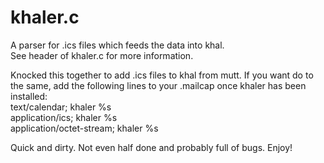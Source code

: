 # khaler.c

A parser for .ics files which feeds the data into khal.  
See header of khaler.c for more information.

Knocked this together to add .ics files to khal from mutt. If you want do to the same, add the following lines to your .mailcap once khaler has been installed:  
text/calendar; khaler %s  
application/ics; khaler %s  
application/octet-stream; khaler %s

Quick and dirty. Not even half done and probably full of bugs. Enjoy!
